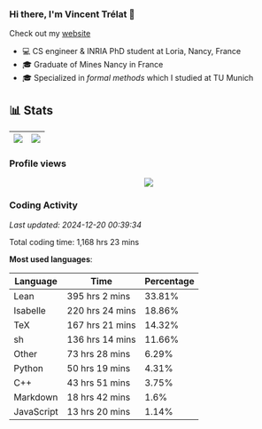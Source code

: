 ### Hi there, I'm Vincent Trélat 👋

Check out my [website](https://vtrelat.github.io)

-   💻 CS engineer & INRIA PhD student at Loria, Nancy, France
-   🎓 Graduate of Mines Nancy in France
-   🎓 Specialized in _formal methods_ which I studied at TU Munich

## 📊 **Stats**

| <img align="center" src="https://readme-stats.clckblog.space/api?username=VTrelat&show_icons=true&include_all_commits=true&theme=tokyonight&hide_border=true" /> | <img align="center" src="https://readme-stats.clckblog.space/api/top-langs/?username=VTrelat&layout=compact&theme=tokyonight&hide_border=true" /> |
| ---------------------------------------------------------------------------------------------------------------------------------------------------------------- | ------------------------------------------------------------------------------------------------------------------------------------------------- |

### Profile views

<p align="center">
 <img src="https://profile-counter.glitch.me/VTrelat/count.svg" />
</p>

<!--automations-->
### Coding Activity
_Last updated: 2024-12-20 00:39:34_

Total coding time: 1,168 hrs 23 mins

**Most used languages**:

| Language | Time | Percentage |
| ------------- | ------------- | ------------- |
| Lean | 395 hrs 2 mins | 33.81% |
| Isabelle | 220 hrs 24 mins | 18.86% |
| TeX | 167 hrs 21 mins | 14.32% |
| sh | 136 hrs 14 mins | 11.66% |
| Other | 73 hrs 28 mins | 6.29% |
| Python | 50 hrs 19 mins | 4.31% |
| C++ | 43 hrs 51 mins | 3.75% |
| Markdown | 18 hrs 42 mins | 1.6% |
| JavaScript | 13 hrs 20 mins | 1.14% |

